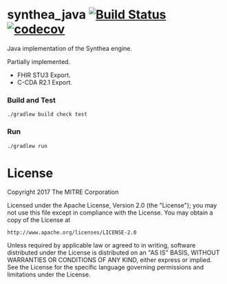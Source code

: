 # synthea_java [![Build Status](https://travis-ci.org/synthetichealth/synthea_java.svg?branch=master)](https://travis-ci.org/synthetichealth/synthea_java) [![codecov](https://codecov.io/gh/synthetichealth/synthea_java/branch/master/graph/badge.svg)](https://codecov.io/gh/synthetichealth/synthea_java)
Java implementation of the Synthea engine.

Partially implemented.

- FHIR STU3 Export.
- C-CDA R2.1 Export.

### Build and Test
```
./gradlew build check test
```

### Run
```
./gradlew run
```

# License

Copyright 2017 The MITRE Corporation

Licensed under the Apache License, Version 2.0 (the "License");
you may not use this file except in compliance with the License.
You may obtain a copy of the License at

    http://www.apache.org/licenses/LICENSE-2.0

Unless required by applicable law or agreed to in writing, software
distributed under the License is distributed on an "AS IS" BASIS,
WITHOUT WARRANTIES OR CONDITIONS OF ANY KIND, either express or implied.
See the License for the specific language governing permissions and
limitations under the License.
